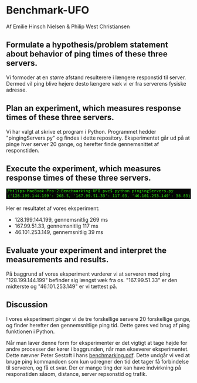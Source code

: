 # Benchmark-UFO

Af Emilie Hinsch Nielsen & Philip West Christiansen

## Formulate a hypothesis/problem statement about behavior of ping times of these three servers.

Vi formoder at en større afstand resulterere i længere responstid til server. Dermed vil ping blive højere desto længere væk vi er fra serverens fysiske adresse. 

## Plan an experiment, which measures response times of these three servers.

Vi har valgt at skrive et program i Python. Programmet hedder "pingingServers.py" og findes i dette repository. Eksperimentet går ud på at pinge hver server 20 gange, og herefter finde gennemsnittet af responstiden.

## Execute the experiment, which measures response times of these three servers.

![Analysis Report](https://github.com/ehn94/UFO_course/blob/master/Benchmarking-UFO/images/pingingServersScreenshot.png)

Her er resultatet af vores eksperiment: 

- 128.199.144.199, gennemsnitlig 269 ms
- 167.99.51.33, gennemsnitlig 117 ms
- 46.101.253.149, gennemsnitlig 39 ms

## Evaluate your experiment and interpret the measurements and results.

På baggrund af vores eksperiment vurderer vi at serveren med ping "128.199.144.199" befinder sig længst væk fra os. "167.99.51.33" er den midterste og "46.101.253.149" er vi tættest på.

## Discussion

I vores eksperiment pinger vi de tre forskellige servere 20 forskellige gange, og finder herefter den gennemsnitlige ping tid. Dette gøres ved brug af ping funktionen i Python. 

Når man laver denne form for eksperimenter er det vigtigt at tage højde for andre processer der kører i baggrunden, når man ekseverer eksperimentet. Dette nævner Peter Sestoft i hans [benchmarking.pdf](https://www.itu.dk/people/sestoft/papers/benchmarking.pdf). Dette undgår vi ved at bruge ping kommandoen som kun udregner den tid det tager få forbindelse til serveren, og få et svar. Der er mange ting der kan have indvirkning på responstiden såsom, distance, server repsonstid og trafik. 